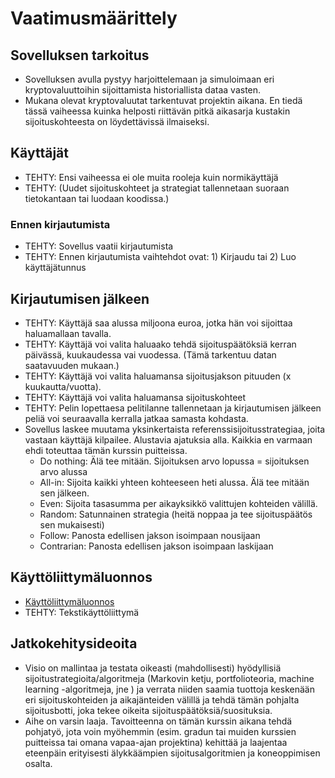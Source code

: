 # Vaatimusmäärittely
## Sovelluksen tarkoitus
 * Sovelluksen avulla pystyy harjoittelemaan ja simuloimaan eri kryptovaluuttoihin sijoittamista historiallista dataa vasten.
 * Mukana olevat kryptovaluutat tarkentuvat projektin aikana. En tiedä tässä vaiheessa kuinka helposti riittävän pitkä aikasarja kustakin sijoituskohteesta on löydettävissä ilmaiseksi.
 
## Käyttäjät
* TEHTY: Ensi vaiheessa ei ole muita rooleja kuin normikäyttäjä 
* TEHTY: (Uudet sijoituskohteet ja strategiat tallennetaan suoraan tietokantaan tai luodaan koodissa.)

### Ennen kirjautumista
* TEHTY: Sovellus vaatii kirjautumista
* TEHTY: Ennen kirjautumista vaihtehdot ovat: 1) Kirjaudu tai 2) Luo käyttäjätunnus

## Kirjautumisen jälkeen
* TEHTY: Käyttäjä saa alussa miljoona euroa, jotka hän voi sijoittaa haluamallaan tavalla.
* TEHTY: Käyttäjä voi valita haluaako tehdä sijoituspäätöksiä kerran päivässä, kuukaudessa vai vuodessa. (Tämä tarkentuu datan saatavuuden mukaan.)
* TEHTY: Käyttäjä voi valita haluamansa sijoitusjakson pituuden (x kuukautta/vuotta).
* TEHTY: Käyttäjä voi valita haluamansa sijoituskohteet 
* TEHTY: Pelin lopettaesa pelitilanne tallennetaan ja kirjautumisen jälkeen peliä voi seuraavalla kerralla jatkaa samasta kohdasta. 
* Sovellus laskee muutama yksinkertaista referenssisijoitusstrategiaa, joita vastaan käyttäjä kilpailee. Alustavia ajatuksia alla. Kaikkia en varmaan ehdi toteuttaa tämän kurssin puitteissa.
  * Do nothing: Älä tee mitään. Sijoituksen arvo lopussa = sijoituksen arvo alussa
  * All-in: Sijoita kaikki yhteen kohteeseen heti alussa. Älä tee mitään sen jälkeen.
  * Even: Sijoita tasasumma per aikayksikkö valittujen kohteiden välillä.
  * Random: Satunnainen strategia (heitä noppaa ja tee sijoituspäätös sen mukaisesti)
  * Follow: Panosta edellisen jakson isoimpaan nousijaan
  *  Contrarian: Panosta edellisen jakson isoimpaan laskijaan


## Käyttöliittymäluonnos
 * [Käyttöliittymäluonnos](https://github.com/ramipiik/ot-harjoitustyo/blob/main/dokumentaatio/K%C3%A4ytt%C3%B6liittym%C3%A4luonnos.pdf)
 * TEHTY: Tekstikäyttöliittymä

## Jatkokehitysideoita
* Visio on mallintaa ja testata oikeasti (mahdollisesti) hyödyllisiä sijoitustrategioita/algoritmeja (Markovin ketju, portfolioteoria, machine learning -algoritmeja, jne ) ja verrata niiden saamia tuottoja keskenään eri sijoituskohteiden ja aikajänteiden välillä ja tehdä tämän pohjalta sijoitusbotti, joka tekee oikeita sijoituspäätöksiä/suosituksia.
* Aihe on varsin laaja. Tavoitteenna on tämän kurssin aikana tehdä pohjatyö, jota voin myöhemmin (esim. gradun tai muiden kurssien puitteissa tai omana vapaa-ajan projektina) kehittää ja laajentaa eteenpäin erityisesti älykkäämpien sijoitusalgoritmien ja koneoppimisen osalta. 
